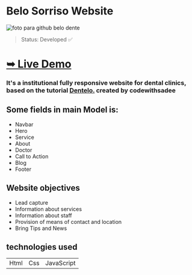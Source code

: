 # Belo Sorriso Website 
![foto para github belo dente](https://github.com/guicunhadev/Dentista_site/assets/103011349/2f3d301b-825b-412e-b137-02668adb1296)
> Status: Developed ✅
# <a href="https://guicunhadev.github.io/Dentista_site/"  target="_blank"><strong>➥ Live Demo</strong></a>

 ### It's a institutional fully responsive website for dental clinics, based on the tutorial <a href="https://github.com/codewithsadee/dentelo">Dentelo.</a> created by codewithsadee

 ## Some fields in main Model is:

+ Navbar
+ Hero
+ Service
+ About
+ Doctor
+ Call to Action
+ Blog
+ Footer

## Website objectives
+  Lead capture
+  Information about services
+  Information about staff
+  Provision of means of contact and location
+  Bring Tips and News

## technologies used
<table>
 <tr>
  <td>Html</td>
  <td>Css</td>
  <td>JavaScript</td>
 </tr>
</table>

